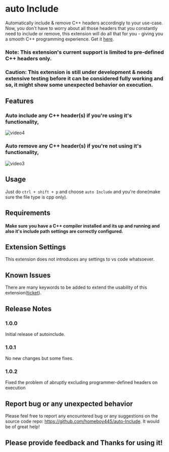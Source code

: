 # auto Include

Automatically include & remove C++ headers accordingly to your use-case. Now, you don't have to worry about all those headers that you constantly need to include or remove, this extension will do all that for you - giving you a smooth C++ programming experience. Get it <a href="https://marketplace.visualstudio.com/items?itemName=homeboy445.autoinclude">here</a>.

### Note: This extension's current support is limited to pre-defined C++ headers only.

### Caution: This extension is still under development & needs extensive testing before it can be considered fully working and so, it might show some unexpected behavior on execution.

## Features

### Auto include any C++ header(s) if you're using it's functionality,
![video4](https://user-images.githubusercontent.com/61937872/137953674-a77e1a93-3be5-492b-990e-82e4837ff5e4.gif)
<br />


### Auto remove any C++ header(s) if you're not using it's functionality,
![video3](https://user-images.githubusercontent.com/61937872/137953616-40310bc8-ec8a-42bc-910d-59f70a8c3a50.gif)
<br />

## Usage
Just do `ctrl + shift + p` and choose `auto Include` and you're done(make sure the file type is cpp only).

## Requirements

#### Make sure you have a C++ compiler installed and its up and running and also it's include path settings are correctly configured.

## Extension Settings

This extension does not introduces any settings to vs code whatsoever.

## Known Issues

There are many keywords to be added to extend the usability of this extension(<a href="https://github.com/homeboy445/auto-Include/issues/3">ticket</a>).

## Release Notes

### 1.0.0

Initial release of autoinclude.

### 1.0.1

No new changes but some fixes.

### 1.0.2

Fixed the problem of abruptly excluding programmer-defined headers on execution

## Report bug or any unexpected behavior
Please feel free to report any encountered bug or any suggestions on the source code repo: https://github.com/homeboy445/auto-Include. It would be of great help!

## **Please provide feedback and Thanks for using it!**
